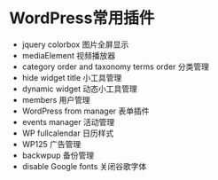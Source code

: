 # WordPress常用插件

+ jquery colorbox       图片全屏显示
+ mediaElement          视频播放器
+ category order and taxonomy terms order   分类管理
+ hide widget title     小工具管理
+ dynamic widget        动态小工具管理
+ members               用户管理
+ WordPress from manager  表单插件
+ events manager        活动管理
+ WP fullcalendar       日历样式
+ WP125                 广告管理
+ backwpup              备份管理
+ disable Google fonts  关闭谷歌字体
